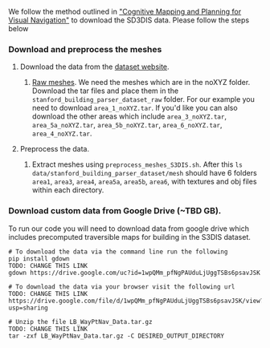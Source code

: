 We follow the method outlined in ["Cognitive Mapping and Planning for Visual Navigation"](https://github.com/tensorflow/models/tree/master/research/cognitive_mapping_and_planning) to download the SD3DIS data. Please follow the steps below

### Download and preprocess the meshes

1.  Download the data from the [dataset website](http://buildingparser.stanford.edu/dataset.html).
    1.  [Raw meshes](https://goo.gl/forms/2YSPaO2UKmn5Td5m2). We need the meshes
        which are in the noXYZ folder. Download the tar files and place them in
        the `stanford_building_parser_dataset_raw` folder. For our example you need to   		 download `area_1_noXYZ.tar`. If you'd like you can also download the other areas which include `area_3_noXYZ.tar`, `area_5a_noXYZ.tar`,
        `area_5b_noXYZ.tar`, `area_6_noXYZ.tar`,
        `area_4_noXYZ.tar`.

2.  Preprocess the data.
    1.  Extract meshes using `preprocess_meshes_S3DIS.sh`. After
        this `ls data/stanford_building_parser_dataset/mesh` should have 6
        folders `area1`, `area3`, `area4`, `area5a`, `area5b`, `area6`, with
        textures and obj files within each directory.


### Download custom data from Google Drive (~TBD GB).
To run our code you will need to download data from google drive which includes precomputed traversible maps for building in the S3DIS dataset.
```
# To download the data via the command line run the following
pip install gdown
TODO: CHANGE THIS LINK
gdown https://drive.google.com/uc?id=1wpQMm_pfNgPAUduLjUggTSBs6psavJSK

# To download the data via your browser visit the following url
TODO: CHANGE THIS LINK
https://drive.google.com/file/d/1wpQMm_pfNgPAUduLjUggTSBs6psavJSK/view?usp=sharing

# Unzip the file LB_WayPtNav_Data.tar.gz
TODO: CHANGE THIS LINK
tar -zxf LB_WayPtNav_Data.tar.gz -C DESIRED_OUTPUT_DIRECTORY
```
